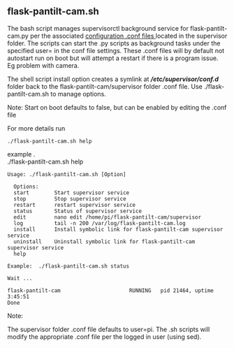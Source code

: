 ## flask-pantilt-cam.sh
The bash script manages supervisorctl background service for flask-pantilt-cam.py
per the associated [configuration .conf files ](https://raw.githubusercontent.com/pageauc/flask-pantilt-cam/refs/heads/main/source/supervisor/flask-pantilt-cam.conf) 
located in the supervisor folder. 
The scripts can start the .py scripts as background tasks under the specified user= in the conf file settings. 
These .conf files will by default not autostart run on boot but will attempt a restart if there is a program issue. 
Eg problem with camera.

The shell script install option creates a symlink at ***/etc/supervisor/conf.d*** folder back 
to the flask-pantilt-cam/supervisor folder .conf file.  Use ./flask-pantilt-cam.sh to manage options.
  
Note: Start on boot defaults to false, but can be enabled by editing the .conf file

For more details run 
    
    ./flask-pantilt-cam.sh help

example .    
./flask-pantilt-cam.sh help

    Usage: ./flask-pantilt-cam.sh [Option]

      Options:
      start        Start supervisor service
      stop         Stop supervisor service
      restart      restart supervisor service
      status       Status of supervisor service
      edit         nano edit /home/pi/flask-pantilt-cam/supervisor
      log          tail -n 200 /var/log/flask-pantilt-cam.log
      install      Install symbolic link for flask-pantilt-cam supervisor service
      uninstall    Uninstall symbolic link for flask-pantilt-cam supervisor service
      help        

    Example:  ./flask-pantilt-cam.sh status

    Wait ...

    flask-pantilt-cam                      RUNNING   pid 21464, uptime 3:45:51
    Done

Note:

The supervisor folder .conf file defaults to user=pi. The .sh scripts will modify the appropriate .conf file
per the logged in user (using sed).



    